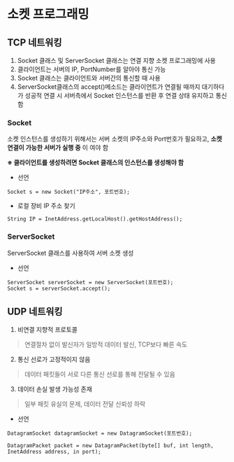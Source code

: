 
소켓 프로그래밍
==========================
## TCP 네트워킹
1. Socket 클래스 및 ServerSocket 클래스는 연결 지향 소켓 프로그래밍에 사용
2. 클라이언트는 서버의 IP, PortNumber를 알아야 통신 가능
3. Socket 클래스는 클라이언트와 서버간의 통신할 때 사용
4. ServerSocket클래스의 accept()메소드는 클라이언트가 연결될 때까지 대기하다가 성공적 연결 시 서버측에서 Socket 인스턴스를 반환 후 연결 상태 유지하고 통신함

### Socket
소켓 인스턴스를 생성하기 위해서는 서버 소켓의 IP주소와 Port번호가 필요하고, **소켓 연결이 가능한 서버가 실행 중** 이 여야 함

**※ 클라이언트를 생성하려면 Socket 클래스의 인스턴스를 생성해야 함**

* 선언
```
Socket s = new Socket("IP주소", 포트번호);
```

* 로컬 장비 IP 주소 찾기
```
String IP = InetAddress.getLocalHost().getHostAddress();
```

### ServerSocket
ServerSocket 클래스를 사용하여 서버 소켓 생성

* 선언
 
```
ServerSocket serverSocket = new ServerSocket(포트번호);
Socket s = serverSocket.accept();
```

## UDP 네트워킹
1. 비연결 지향적 프로토콜
> 연결절차 없이 발신자가 일방적 데이터 발신, TCP보다 빠른 속도
2. 통신 선로가 고정적이지 않음
> 데이터 패킷들이 서로 다른 통신 선로를 통해 전달될 수 있음
3. 데이터 손실 발생 가능성 존재
> 일부 패킷 유실의 문제, 데이터 전달 신뢰성 하락

* 선언
```
DatagramSocket datagramSocket = new DatagramSocket(포트번호);
```

```
DatagramPacket packet = new DatagramPacket(byte[] buf, int length, InetAddress address, in port);
```

